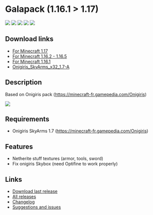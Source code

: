 # Galapack (1.16.1 > 1.17)
![](https://img.shields.io/github/license/galathil/Galapack.svg)  ![](https://img.shields.io/github/release/galathil/Galapack.svg) ![]( https://img.shields.io/github/issues/galathil/Galapack.svg)  ![]( https://img.shields.io/github/stars/galathil/Galapack.svg)  ![]( https://img.shields.io/github/forks/galathil/Galapack.svg)

## Download links
- [For Minecraft 1.17](https://github.com/galathil/Galapack/releases/download/1.3.0/Galapack_1.3.0.zip)
- [For Minecraft 1.16.2 - 1.16.5](https://github.com/galathil/Galapack/releases/download/1.2.0/Galapack_1.2.0.zip)
- [For Minecraft 1.16.1](https://github.com/galathil/Galapack/releases/download/1.1.0/Galapack_1.1.0.zip)
- [Onigiris_SkyArms_x32_1.7-A](https://github.com/galathil/Galapack/releases/download/1.1.0/Onigiris_SkyArms_x32_1.7-A.zip)

## Description
Based on Onigiris pack (https://minecraft-fr.gamepedia.com/Onigiris)

![](https://static.galathil.fr/img/github/galapack.png)

## Requirements
- Onigiris SkyArms 1.7 (https://minecraft-fr.gamepedia.com/Onigiris)

## Features

- Netherite stuff textures (armor, tools, sword)
- Fix onigiris Skybox (need Optifine to work properly)

## Links
- [Download last release](https://github.com/galathil/Galapack/archive/refs/heads/master.zip)
- [All releases](https://github.com/galathil/Galapack/releases)
- [Changelog](https://github.com/galathil/Galapack/blob/master/CHANGELOG.md)
- [Suggestions and issues](https://github.com/galathil/Galapack/issues)
